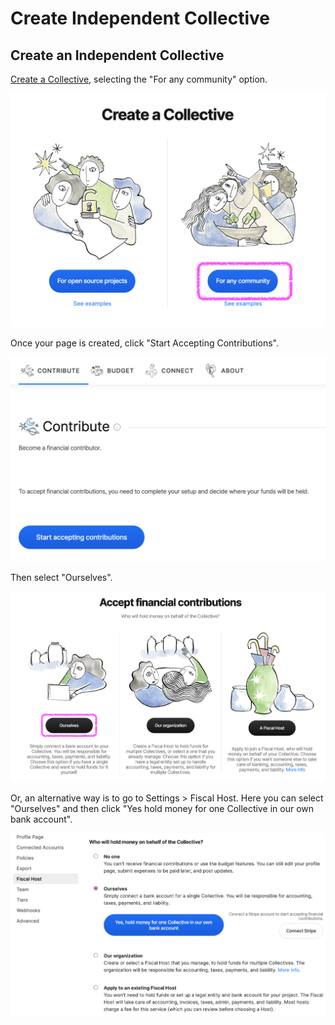 # Create Independent Collective

## Create an Independent Collective

[Create a Collective](../collectives/create-collective.md), selecting the "For any community" option.

![](../.gitbook/assets/screen-shot-2021-09-30-at-2.34.10-pm.png)

Once your page is created, click "Start Accepting Contributions".

![](../.gitbook/assets/screen-shot-2021-09-30-at-2.30.55-pm.png)

Then select "Ourselves".

![](../.gitbook/assets/screen-shot-2021-09-30-at-2.31.11-pm.png)

Or, an alternative way is to go to Settings &gt; Fiscal Host. Here you can select "Ourselves" and then click "Yes hold money for one Collective in our own bank account".

![](../.gitbook/assets/screen-shot-2021-09-30-at-2.38.36-pm.png)

